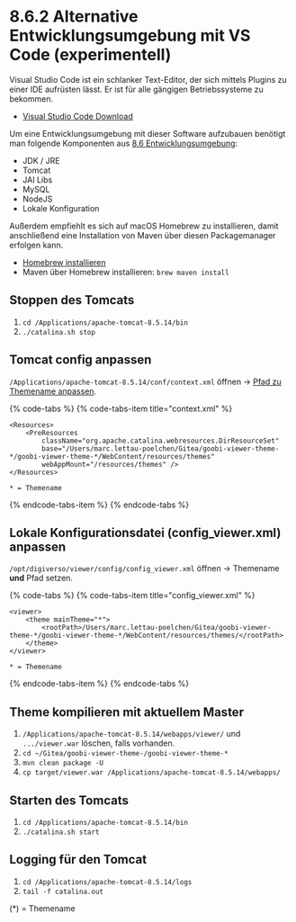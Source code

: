 # 8.6.2 Alternative Entwicklungsumgebung mit VS Code \(experimentell\)

Visual Studio Code ist ein schlanker Text-Editor, der sich mittels Plugins zu einer IDE aufrüsten lässt. Er ist für alle gängigen Betriebssysteme zu bekommen.

* [Visual Studio Code Download](https://code.visualstudio.com/Download)

Um eine Entwicklungsumgebung mit dieser Software aufzubauen benötigt man folgende Komponenten aus [8.6 Entwicklungsumgebung](./):

* JDK / JRE
* Tomcat
* JAI Libs
* MySQL
* NodeJS
* Lokale Konfiguration

Außerdem empfiehlt es sich auf macOS Homebrew zu installieren, damit anschließend eine Installation von Maven über diesen Packagemanager erfolgen kann.

* [Homebrew installieren](https://brew.sh/)
* Maven über Homebrew installieren: `brew maven install`

## Stoppen des Tomcats

1. `cd /Applications/apache-tomcat-8.5.14/bin`
2. `./catalina.sh stop`

## Tomcat config anpassen

`/Applications/apache-tomcat-8.5.14/conf/context.xml` öffnen -&gt; [Pfad zu Themename anpassen](../../2/2.16/2.16.1.md).

{% code-tabs %}
{% code-tabs-item title="context.xml" %}
```markup
<Resources>
    <PreResources 
        className="org.apache.catalina.webresources.DirResourceSet"
        base="/Users/marc.lettau-poelchen/Gitea/goobi-viewer-theme-*/goobi-viewer-theme-*/WebContent/resources/themes"
        webAppMount="/resources/themes" />
</Resources>

* = Themename
```
{% endcode-tabs-item %}
{% endcode-tabs %}

## Lokale Konfigurationsdatei \(config\_viewer.xml\) anpassen

`/opt/digiverso/viewer/config/config_viewer.xml` öffnen -&gt; Themename **und** Pfad setzen.

{% code-tabs %}
{% code-tabs-item title="config\_viewer.xml" %}
```markup
<viewer>
	<theme mainTheme="*">
        <rootPath>/Users/marc.lettau-poelchen/Gitea/goobi-viewer-theme-*/goobi-viewer-theme-*/WebContent/resources/themes/</rootPath>
    </theme>
</viewer>

* = Themename
```
{% endcode-tabs-item %}
{% endcode-tabs %}

## Theme kompilieren mit aktuellem Master

1. `/Applications/apache-tomcat-8.5.14/webapps/viewer/` und `.../viewer.war` löschen, falls vorhanden.
2. `cd ~/Gitea/goobi-viewer-theme-/goobi-viewer-theme-*`
3. `mvn clean package -U`
4. `cp target/viewer.war /Applications/apache-tomcat-8.5.14/webapps/`

## Starten des Tomcats

1. `cd /Applications/apache-tomcat-8.5.14/bin`
2. `./catalina.sh start`

## Logging für den Tomcat

1. `cd /Applications/apache-tomcat-8.5.14/logs`
2. `tail -f catalina.out`

\(\*\) = Themename

